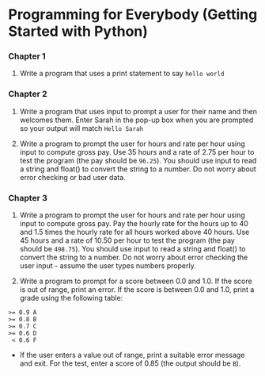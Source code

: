 # Programming for Everybody (Getting Started with Python)

### Chapter 1

1. Write a program that uses a print statement to say `hello world`

### Chapter 2

1. Write a program that uses input to prompt a user for their name and then welcomes them. Enter Sarah in the pop-up box when you are prompted so your output will match `Hello Sarah`

2. Write a program to prompt the user for hours and rate per hour using input to compute gross pay. Use 35 hours and a rate of 2.75 per hour to test the program (the pay should be `96.25`). You should use input to read a string and float() to convert the string to a number. Do not worry about error checking or bad user data.

### Chapter 3 

1. Write a program to prompt the user for hours and rate per hour using input to compute gross pay. Pay the hourly rate for the hours up to 40 and 1.5 times the hourly rate for all hours worked above 40 hours. Use 45 hours and a rate of 10.50 per hour to test the program (the pay should be `498.75`). You should use input to read a string and float() to convert the string to a number. Do not worry about error checking the user input - assume the user types numbers properly. 

2. Write a program to prompt for a score between 0.0 and 1.0. If the score is out of range, print an error. If the score is between 0.0 and 1.0, print a grade using the following table:

``` 
>= 0.9 A
>= 0.8 B
>= 0.7 C
>= 0.6 D
 < 0.6 F
```

- If the user enters a value out of range, print a suitable error message and exit. For the test, enter a score of 0.85 (the output should be `B`). 
